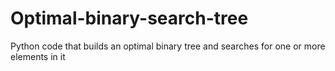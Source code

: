 # Optimal-binary-search-tree
Python code that builds an optimal binary tree and searches for one or more elements in it
